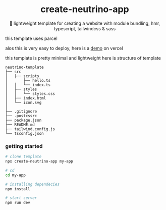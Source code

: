 <div align="center">

# create-neutrino-app

🌌 lightweight template for creating a website with module bundling, hmr, typescript, tailwindcss & sass

</div>

this template uses parcel

alos this is very easy to deploy, here is a [demo](https://neutrino-template.vercel.app/) on vercel

this template is pretty minimal and lightweight here is structure of template

```
neutrino-template
├── src
│   ├── scripts
│       ├── hello.ts
│   │   └── index.ts
│   ├── styles
│   │   └── styles.css
│   ├── index.html
│   └── icon.svg
│
├── .gitignore
├── .postcssrc
├── package.json
├── README.md
├── tailwind.config.js
└── tsconfig.json
```

### getting started

```bash
# clone template
npx create-neutrino-app my-app

# cd
cd my-app

# installing dependecies
npm install

# start server
npm run dev
```
